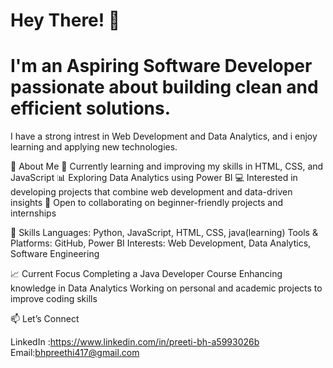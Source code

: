 # Hey There! 👋
# I'm an Aspiring Software Developer passionate about building clean and efficient solutions. 
I have a strong intrest in Web Development and Data Analytics, and i enjoy learning and applying new technologies.

🔹 About Me
🌱 Currently learning and improving my skills in  HTML, CSS, and JavaScript
📊 Exploring Data Analytics using Power BI
💻 Interested in developing projects that combine web development and data-driven insights
🚀 Open to collaborating on beginner-friendly projects and internships

🔹 Skills
Languages: Python, JavaScript, HTML, CSS, java(learning)
Tools & Platforms: GitHub, Power BI
Interests: Web Development, Data Analytics, Software Engineering

📈 Current Focus
Completing a Java Developer Course
Enhancing knowledge in Data Analytics
Working on personal and academic projects to improve coding skills

📫 Let’s Connect

LinkedIn :https://www.linkedin.com/in/preeti-bh-a5993026b
Email:bhpreethi417@gmail.com
